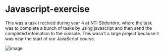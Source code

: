 # Javascript-exercise
This was a task i recived during year 4 at NTI Södertörn, where the task was to complete a bunch of tasks by using javascript and then send the completed infomation to the console.
This wasn't a large project because it was near the start of our JavaScript course.
 
![image](https://github.com/MyNameJaeff/javascriptOvning/assets/90324303/71474ac3-71e0-4c4a-9b27-805798913f21)
